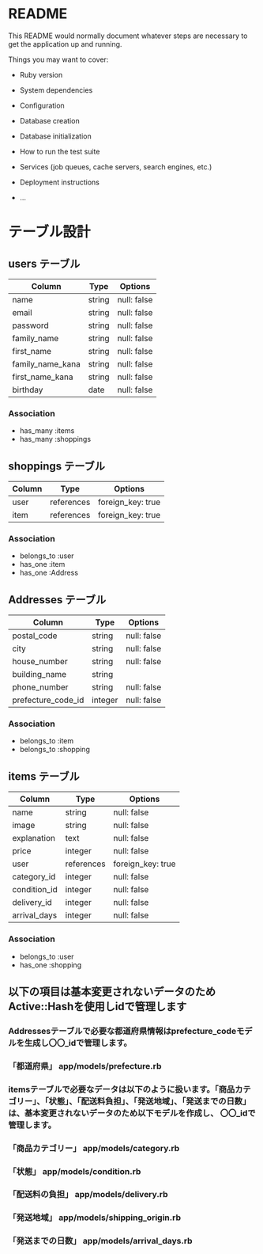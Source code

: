 # README

This README would normally document whatever steps are necessary to get the
application up and running.

Things you may want to cover:

* Ruby version

* System dependencies

* Configuration

* Database creation

* Database initialization

* How to run the test suite

* Services (job queues, cache servers, search engines, etc.)

* Deployment instructions

* ...

# テーブル設計

## users テーブル

| Column           | Type    | Options     |
| ---------------- | ------- | ----------- |
| name             | string  | null: false |
| email            | string  | null: false |
| password         | string  | null: false |
| family_name      | string  | null: false |
| first_name       | string  | null: false |
| family_name_kana | string  | null: false |
| first_name_kana  | string  | null: false |
| birthday​         | date    | null: false | 

### Association

- has_many :items
- has_many :shoppings


## shoppings テーブル

| Column          | Type       | Options           |
| --------------- | ---------- | ----------------- |
| user            | references | foreign_key: true |
| item            | references | foreign_key: true | 

### Association

- belongs_to :user
- has_one    :item
- has_one    :Address


## Addresses テーブル

| Column             | Type       | Options           |
| ------------------ | ---------- | ----------------- |
| postal_code        | string     | null: false       |
| city               | string     | null: false       |
| house_number       | string     | null: false       |
| building_name      | string     |                   |
| phone_number       | string     | null: false       |
| prefecture_code_id | integer    | null: false       |


### Association

- belongs_to  :item
- belongs_to  :shopping


## items テーブル

| Column          | Type        | Options           |
| --------------- | ----------- | ----------------- |
| name            |  string     | null: false       |
| image           |  string     | null: false       |
| explanation     |  text       | null: false       |
| price           |  integer    | null: false       |
| user            |  references | foreign_key: true |
| category_id     |  integer    | null: false       |
| condition_id    |  integer    | null: false       |
| delivery_id     |  integer    | null: false       |
| arrival_days    |  integer    | null: false       |

### Association

- belongs_to :user
- has_one :shopping


##  以下の項目は基本変更されないデータのためActive::Hashを使用しidで管理します

### Addressesテーブルで必要な都道府県情報はprefecture_codeモデルを生成し〇〇_idで管理します。
### 「都道府県」 app/models/prefecture.rb

### itemsテーブルで必要なデータは以下のように扱います。「商品カテゴリー」、「状態」、「配送料負担」、「発送地域」、「発送までの日数」は、基本変更されないデータのため以下モデルを作成し、 〇〇_idで管理します。

### 「商品カテゴリー」    app/models/category.rb
### 「状態」           app/models/condition.rb
### 「配送料の負担」     app/models/delivery.rb
### 「発送地域」        app/models/shipping_origin.rb
### 「発送までの日数」   app/models/arrival_days.rb
